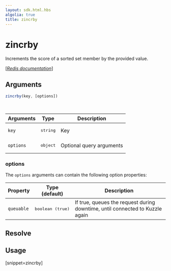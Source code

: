 ```yaml
---
layout: sdk.html.hbs
algolia: true
title: zincrby
---
```


# zincrby


Increments the score of a sorted set member by the provided value.

[[_Redis documentation_]](https://redis.io/commands/zincrby)

## Arguments

```js
zincrby(key, [options])

```

<br/>

| Arguments    | Type    | Description |
|--------------|---------|-------------|
| `key` | <pre>string</pre> | Key |
| ``options`` | <pre>object</pre> | Optional query arguments |

### options

The `options` arguments can contain the following option properties:

| Property   | Type (default)   | Description                       |
| ---------- | ------- | --------------------------------- |
| `queuable` | <pre>boolean (true)</pre> | If true, queues the request during downtime, until connected to Kuzzle again |

## Resolve

## Usage

[snippet=zincrby]
